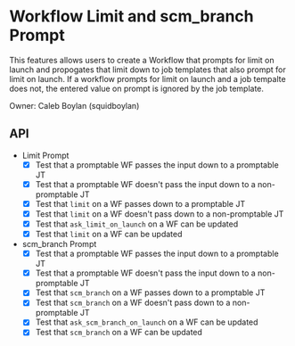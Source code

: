 # Workflow Limit and scm\_branch Prompt

This features allows users to create a Workflow that prompts for limit on
launch and propogates that limit down to job templates that also prompt for
limit on launch. If a workflow prompts for limit on launch and a job tempalte
does not, the entered value on prompt is ignored by the job template.

Owner: Caleb Boylan (squidboylan)

## API

- Limit Prompt
    - [x] Test that a promptable WF passes the input down to a promptable JT
    - [x] Test that a promptable WF doesn't pass the input down to a non-promptable JT
    - [x] Test that `limit` on a WF passes down to a promptable JT
    - [x] Test that `limit` on a WF doesn't pass down to a non-promptable JT
    - [x] Test that `ask_limit_on_launch` on a WF can be updated
    - [x] Test that `limit` on a WF can be updated
- scm\_branch Prompt
    - [x] Test that a promptable WF passes the input down to a promptable JT
    - [x] Test that a promptable WF doesn't pass the input down to a non-promptable JT
    - [x] Test that `scm_branch` on a WF passes down to a promptable JT
    - [x] Test that `scm_branch` on a WF doesn't pass down to a non-promptable JT
    - [x] Test that `ask_scm_branch_on_launch` on a WF can be updated
    - [x] Test that `scm_branch` on a WF can be updated
